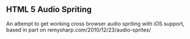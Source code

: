 HTML 5 Audio Spriting
---------------------

An attempt to get working cross browser audio spriting with iOS support, based in part on remysharp.com/2010/12/23/audio-sprites/
